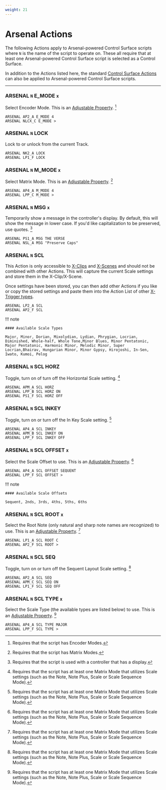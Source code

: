 ```yaml
---
weight: 21
---
```


# Arsenal Actions

The following Actions apply to Arsenal-powered Control Surface scripts where `N` is the name of the script to operate on. These all require that at least one Arsenal-powered Control Surface script is selected as a Control Surface.

In addition to the Actions listed here, the standard [Control Surface Actions](/action-reference/control-surface-actions) can also be applied to Arsenal-powered Control Surface scripts.

---

### ARSENAL `N` E_MODE `x`

Select Encoder Mode. This is an [Adjustable Property](/manual/general-action-information/#adjustable-properties). [^1]

```
ARSENAL AP2_A E_MODE 4
ARSENAL NLCX_C E_MODE >
```

### ARSENAL `N` LOCK

Lock to or unlock from the current Track.

```
ARSENAL NK2_A LOCK
ARSENAL LP1_F LOCK
```

### ARSENAL `N` M_MODE `x`

Select Matrix Mode. This is an [Adjustable Property](/manual/general-action-information/#adjustable-properties). [^2]

```
ARSENAL AP4_A M_MODE 4
ARSENAL LPP_C M_MODE >
```

### ARSENAL `N` MSG `x`

Temporarily show a message in the controller's display. By default, this will show the message in lower case. If you'd like capitalization to be preserved, use quotes. [^4]

```
ARSENAL PS1_A MSG THE VERSE
ARSENAL NSL_A MSG "Preserve Caps"
```

### ARSENAL `N` SCL

This Action is only accessible to [X-Clips](/manual/core-concepts/#x-clips) and [X-Scenes](manual/core-concepts/#x-scenes) and should not be combined with other Actions. This will capture the current Scale settings and store them in the X-Clip/X-Scene. 

Once settings have been stored, you can then add other Actions if you like or copy the stored settings and paste them into the Action List of other [X-Trigger types](/manual/core-concepts/#x-triggers).

```
ARSENAL LP2_A SCL
ARSENAL AP2_F SCL
```

!!! note

    #### Available Scale Types

    Major, Minor, Dorian, Mixolydian, Lydian, Phrygian, Locrian, Diminished, Whole-half, Whole Tone,Minor Blues, Minor Pentatonic, Major Pentatonic, Harmonic Minor, Melodic Minor, Super Locrian,Bhairav, Hungarian Minor, Minor Gypsy, Hirojoshi, In-Sen, Iwato, Kumoi, Pelog

### ARSENAL `N` SCL HORZ

Toggle, turn on of turn off the Horizontal Scale setting. [^3]

```
ARSENAL APM_A SCL HORZ
ARSENAL LPP_B SCL HORZ ON
ARSENAL PS1_F SCL HORZ OFF
```
### ARSENAL `N` SCL INKEY

Toggle, turn on or turn off the In Key Scale setting. [^3]

```
ARSENAL AP4_A SCL INKEY
ARSENAL APM_B SCL INKEY ON
ARSENAL LPP_F SCL INKEY OFF
```

### ARSENAL `N` SCL OFFSET `x`

Select the Scale Offset to use. This is an [Adjustable Property](/manual/general-action-information/#adjustable-properties). [^3]

```
ARSENAL AP4_A SCL OFFSET SEQUENT
ARSENAL LPP_F SCL OFFSET >
```

!!! note

    #### Available Scale Offsets

    Sequent, 2nds, 3rds, 4ths, 5ths, 6ths

### ARSENAL `N` SCL ROOT `x`

Select the Root Note (only natural and sharp note names are recognized) to use. This is an [Adjustable Property](/manual/general-action-information/#adjustable-properties). [^3]

```
ARSENAL LP1_A SCL ROOT C
ARSENAL AP2_F SCL ROOT >
```

### ARSENAL `N` SCL SEQ

Toggle, turn on or turn off the Sequent Layout Scale setting. [^3]

```
ARSENAL AP2_A SCL SEQ
ARSENAL APM_C SCL SEQ ON
ARSENAL LP1_F SCL SEQ OFF
```

### ARSENAL `N` SCL TYPE `x`

Select the Scale Type (the available types are listed below) to use. This is an [Adjustable Property](/manual/general-action-information/#adjustable-properties). [^3]

```
ARSENAL AP4_A SCL TYPE MAJOR
ARSENAL LPP_F SCL TYPE >
```


[^1]: Requires that the script has Encoder Modes.

[^2]: Requires that the script has Matrix Modes.

[^3]: Requires that the script has at least one Matrix Mode that utilizes Scale settings (such as the Note, Note Plus, Scale or Scale Sequence Mode).

[^4]: Requires that the script is used with a controller that has a display.
